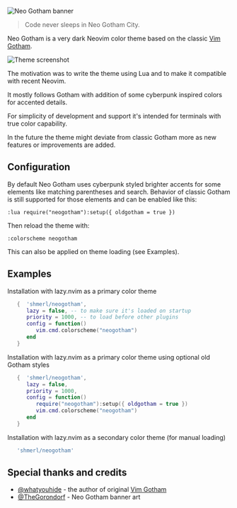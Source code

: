 ![Neo Gotham banner](https://github.com/shmerl/neogotham/assets/310927/26b523e3-dfc5-4e1c-9790-de980af662f6)

> Code never sleeps in Neo Gotham City.

Neo Gotham is a very dark Neovim color theme based on the classic [Vim Gotham](https://github.com/whatyouhide/vim-gotham).

![Theme screenshot](https://github.com/shmerl/neogotham/assets/310927/bf986e30-6f30-46dd-8baa-ce48562b77c9)

The motivation was to write the theme using Lua and to make it compatible with recent Neovim.

It mostly follows Gotham with addition of some cyberpunk inspired colors for accented details.

For simplicity of development and support it's intended for terminals with true color capability.

In the future the theme might deviate from classic Gotham more as new features or improvements are added.

## Configuration

By default Neo Gotham uses cyberpunk styled brighter accents for some elements like matching parentheses and search.
Behavior of classic Gotham is still supported for those elements and can be enabled like this:

```vim
:lua require("neogotham"):setup({ oldgotham = true })
```

Then reload the theme with:

```vim
:colorscheme neogotham
```

This can also be applied on theme loading (see Examples).

## Examples

Installation with lazy.nvim as a primary color theme

```lua
   {  'shmerl/neogotham',
      lazy = false, -- to make sure it's loaded on startup
      priority = 1000, -- to load before other plugins
      config = function()
         vim.cmd.colorscheme("neogotham")
      end
   }

```

Installation with lazy.nvim as a primary color theme using optional old Gotham styles

```lua
   {  'shmerl/neogotham',
      lazy = false,
      priority = 1000,
      config = function()
         require("neogotham"):setup({ oldgotham = true })
         vim.cmd.colorscheme("neogotham")
      end
   }

```

Installation with lazy.nvim as a secondary color theme (for manual loading)

```lua
   'shmerl/neogotham'
```

## Special thanks and credits
* [@whatyouhide](https://github.com/whatyouhide) - the author of original [Vim Gotham](https://github.com/whatyouhide/vim-gotham)
* [@TheGorondorf](https://bsky.app/profile/rayfrutos.bsky.social) - Neo Gotham banner art

